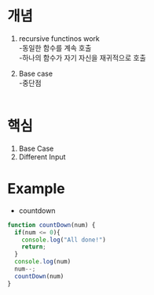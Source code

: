 # 개념

1. recursive functinos work <br/>
-동일한 함수를 계속 호출 <br/>
-하나의 함수가 자기 자신을 재귀적으로 호출 <br/>

2. Base case <br/>
-중단점 <br/><br/>

# 핵심
1. Base Case
2. Different Input

# Example
- countdown

```javascript
function countDown(num) {
  if(num <= 0){
    console.log("All done!")
    return;
  }
  console.log(num)
  num--;
  countDown(num)
}

```
